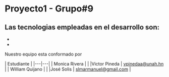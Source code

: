 # Proyecto1 - Grupo#9

Las tecnologias empleadas en el desarrollo son:
- 
- 
- 

Nuestro equipo esta conformado por

| Estudiante | 
|---|---|
| Monica Rivera |  |
|Victor Pineda | vpinedaa@unah.hn |
| William Quijano |  |
|José Solis | slmarmanuel@gmail.com |
